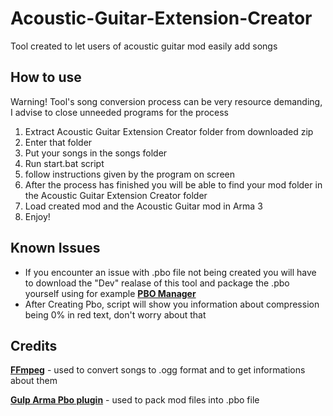 # Acoustic-Guitar-Extension-Creator
Tool created to let users of acoustic guitar mod easily add songs



## How to use

Warning! Tool's song conversion process can be very resource demanding, I advise to close unneeded programs for the process

1. Extract Acoustic Guitar Extension Creator folder from downloaded zip
2. Enter that folder
3. Put your songs in the songs folder
4. Run start.bat script
5. follow instructions given by the program on screen
6. After the process has finished you will be able to find your mod folder in the Acoustic Guitar Extension Creator folder
7. Load created mod and the Acoustic Guitar mod in Arma 3
8. Enjoy!


## Known Issues
* If you encounter an issue with .pbo file not being created you will have to download the "Dev" realase of this tool and package the .pbo yourself using for example **[PBO Manager](http://www.armaholic.com/page.php?id=16369)**
* After Creating Pbo, script will show you information about compression being 0% in red text, don't worry about that


## Credits
**[FFmpeg](https://www.ffmpeg.org/)** - used to convert songs to .ogg format and to get informations about them

**[Gulp Arma Pbo plugin](https://github.com/winseros/gulp-armapbo-plugin)** - used to pack mod files into .pbo file
